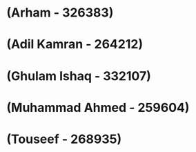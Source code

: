 # (Arham - 326383)
# (Adil Kamran - 264212)
# (Ghulam Ishaq - 332107)
# (Muhammad Ahmed - 259604)
# (Touseef - 268935)